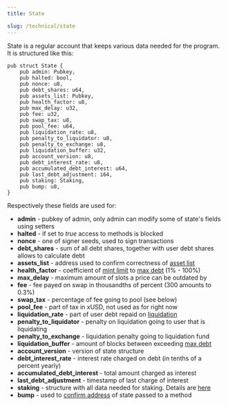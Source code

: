 ```yaml
---
title: State

slug: /technical/state 
---
```


State is a regular account that keeps various data needed for the program. It is structured like this:

    pub struct State {
        pub admin: Pubkey,
        pub halted: bool,
        pub nonce: u8,
        pub debt_shares: u64,
        pub assets_list: Pubkey,
        pub health_factor: u8,
        pub max_delay: u32,
        pub fee: u32,
        pub swap_tax: u8,
        pub pool_fee: u64,
        pub liquidation_rate: u8,
        pub penalty_to_liquidator: u8,
        pub penalty_to_exchange: u8,
        pub liquidation_buffer: u32,
        pub account_version: u8,
        pub debt_interest_rate: u8,
        pub accumulated_debt_interest: u64,
        pub last_debt_adjustment: i64,
        pub staking: Staking,
        pub bump: u8,
    }

Respectively these fields are used for:
  * **admin** - pubkey of admin, only admin can modify some of state's fields using setters
  * **halted** - if set to _true_ access to methods is blocked
  * **nonce** - one of signer seeds, used to sign transactions
  * **debt_shares** - sum of all debt shares, together with user debt shares allows to calculate debt 
  * **assets_list** - address used to confirm correctness of [asset list](/docs/technical/minting#)
  * **health_factor** - coefficient of [mint limit](/docs/glossary#mint-limit) to [max debt](/docs/glossary#max-debt) (1% - 100%)
  * **max_delay** - maximum amount of slots a price can be outdated by
  * **fee** - fee payed on swap in thousandths of percent (300 amounts to 0.3%)
  * **swap_tax** - percentage of fee going to pool (see below)
  * **pool_fee** - part of tax in xUSD, not used as for right now
  * **liquidation_rate** - part of user debt repaid on [liquidation](/docs/technical/liquidation)
  * **penalty_to_liquidator** - penalty on liquidation going to user that is liquidating
  * **penalty_to_exchange** - liquidation penalty going to liquidation fund
  * **liquidation_buffer** - amount of blocks between exceeding [max debt](/docs/glossary/max-debt)
  * **account_version** - version of state structure
  * **debt_interest_rate** - interest rate charged on debt (in tenths of a percent yearly)
  * **accumulated_debt_interest** - total amount charged as interest
  * **last_debt_adjustment** - timestamp of last charge of interest
  * **staking** - structure with all data needed for staking. Details are [here](/docs/technical/staking)
  * **bump** - used to [confirm address](https://docs.solana.com/developing/programming-model/calling-between-programs#hash-based-generated-program-addresses) of state passed to a method